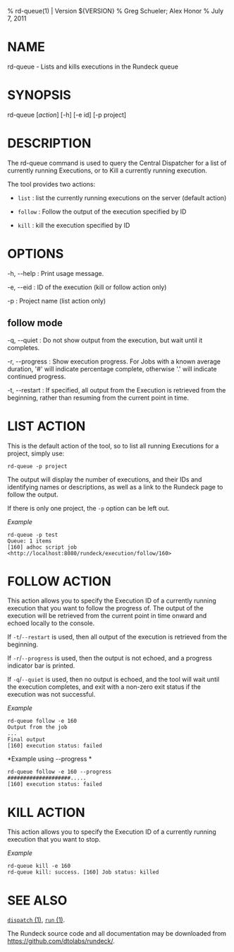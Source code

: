 % rd-queue(1) | Version ${VERSION}
% Greg Schueler; Alex Honor
% July 7, 2011

# NAME

rd-queue - Lists and kills executions in the Rundeck queue

# SYNOPSIS

rd-queue [*action*] [-h] [-e id] [-p project]

# DESCRIPTION

The rd-queue command is used to query the Central Dispatcher for a list of currently running Executions, or to Kill a currently running execution.

The tool provides two actions:

* `list`
: list the currently running executions on the server (default action)

* `follow`
: Follow the output of the execution specified by ID

* `kill`
: kill the execution specified by ID

# OPTIONS

-h, \--help
:    Print usage message.

-e, \--eid
:    ID of the execution (kill or follow action only)

-p
:    Project name (list action only)

## follow mode

-q, \--quiet
:    Do not show output from the execution, but wait until it completes.

-r, \--progress
:    Show execution progress. For Jobs with a known average duration, '#' will indicate percentage complete, otherwise '.' will indicate continued progress.

-t, \--restart
:    If specified, all output from the Execution is retrieved from the beginning, rather than resuming from
     the current point in time.


# LIST ACTION #

This is the default action of the tool, so to list all running Executions for a project, simply use:

    rd-queue -p project

The output will display the number of executions, and their IDs and identifying names or descriptions, as well as a link to the Rundeck page to follow the output.

If there is only one project, the `-p` option can be left out.

*Example*

    rd-queue -p test
    Queue: 1 items
    [160] adhoc script job <http://localhost:8080/rundeck/execution/follow/160>

# FOLLOW ACTION #

This action allows you to specify the Execution ID of a currently running execution that you want to
follow the progress of.  The output of the execution will be retrieved from the current point in time 
onward and echoed locally to the console.

If `-t`/`--restart` is used, then all output of the execution is retrieved from the beginning.

If `-r`/`--progress` is used, then the output is not echoed, and a progress indicator bar is printed.

If `-q`/`--quiet`  is used, then no output is echoed, and the tool will wait until the execution completes, and 
exit with a non-zero exit status if the execution was not successful.

*Example*

    rd-queue follow -e 160
    Output from the job
    ...
    Final output
    [160] execution status: failed

*Example using --progress *

    rd-queue follow -e 160 --progress
    ####################.....
    [160] execution status: failed

# KILL ACTION #

This action allows you to specify the Execution ID of a currently running execution that you want to stop.

*Example*

    rd-queue kill -e 160
    rd-queue kill: success. [160] Job status: killed
  
# SEE ALSO

[`dispatch` (1)](dispatch.html), [`run` (1)](run.html).

The Rundeck source code and all documentation may be downloaded from
<https://github.com/dtolabs/rundeck/>.
